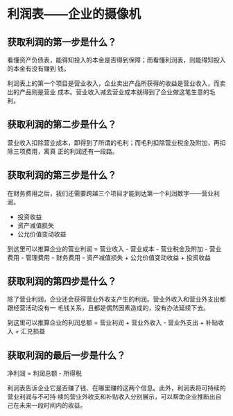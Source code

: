 # 利润表——企业的摄像机

## 获取利润的第一步是什么？

看懂资产负债表，能得知投入的本金是否得到保障；而看懂利润表，则能得知投入的本金有没有赚到
钱。

利润表上的第一个项目是营业收入，企业卖出产品所获得的收益是营业收入，而卖出的产品则是营业
成本。营业收入减去营业成本就得到了企业做这笔生意的毛利。

## 获取利润的第二步是什么？

营业收入扣除营业成本，即得到了所谓的毛利；而毛利扣除营业税金及附加，再扣除三项费用，离真
正的利润还有一段路。

## 获取利润的第三步是什么？

在财务费用之后，我们还需要跨越三个项目才能到达第一个利润数字——营业利润。

- 投资收益
- 资产减值损失
- 公允价值变动收益

到这里可以推算企业的营业利润 = 营业收入 - 营业成本 - 营业税金及附加 - 营业费用 - 管理费用 - 财务费用 - 资产减值损失 + 公允价值变动收益 + 投资收益

## 获取利润的第四步是什么？

除了营业利润，企业还会获得营业外收支产生的利润。营业外收入和营业外支出都跟经营活动没有一
毛钱关系，且都是偶然因素造成的，没有办法延续下去。

到这里可以推算企业的利润总额 = 营业利润 + 营业外收入 - 营业外支出 + 补贴收入 + 汇兑损益

## 获取利润的最后一步是什么？

净利润 = 利润总额 - 所得税

利润表告诉企业它是否赚了钱、在哪里赚的这两个信息。此外，利润表将可持续的营业利润与不可持
续的营业外收支和补贴收入分别展示，可以帮助企业推断出自己在未来一段时间内的收益。
